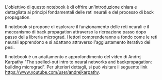 L'obiettivo di questo notebook è di offrire un'introduzione chiara e dettagliata ai principi fondamentali delle reti neurali e del processo di back propagation.

Il notebook si propone di esplorare il funzionamento delle reti neurali e il meccanismo di back propagation attraverso la ricreazione passo dopo passo della libreria micrograd. I lettori comprenderanno a fondo come le reti neurali apprendono e si adattano attraverso l'aggiustamento iterativo dei pesi.

Il notebook è un adattamento e approfondimento del video di Andrej Karpathy "The spelled-out intro to neural networks and backpropagation: building micrograd". Per ulteriori dettagli, si può visitare il seguente link https://www.youtube.com/user/andrejkarpathy.
